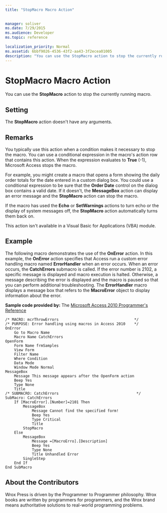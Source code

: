 ```yaml
---
title: "StopMacro Macro Action"
 
 
manager: soliver
ms.date: 7/29/2015
ms.audience: Developer
ms.topic: reference
  
localization_priority: Normal
ms.assetid: 6bbf9026-4536-43f2-aa43-3f2ecea01005
description: "You can use the StopMacro action to stop the currently running macro."
---
```


# StopMacro Macro Action

You can use the **StopMacro** action to stop the currently running macro. 
  
## Setting

The **StopMacro** action doesn't have any arguments. 
  
## Remarks

You typically use this action when a condition makes it necessary to stop the macro. You can use a conditional expression in the macro's action row that contains this action. When the expression evaluates to **True** (-1), Microsoft Access stops the macro. 
  
For example, you might create a macro that opens a form showing the daily order totals for the date entered in a custom dialog box. You could use a conditional expression to be sure that the **Order Date** control on the dialog box contains a valid date. If it doesn't, the **MessageBox** action can display an error message and the **StopMacro** action can stop the macro. 
  
If the macro has used the **Echo** or **SetWarnings** actions to turn echo or the display of system messages off, the **StopMacro** action automatically turns them back on. 
  
This action isn't available in a Visual Basic for Applications (VBA) module.
  
## Example

The following macro demonstrates the use of the **OnError** action. In this example, the **OnError** action specifies that Access run a custom error handling macro named **ErrorHandler** when an error occurs. When an error occurs, the **CatchErrors** submacro is called. If the error number is 2102, a specific message is displayed and macro execution is halted. Otherwise, a message describing the error is displayed and the macro is paused so that you can perform additional troubleshooting. The **ErrorHandler** macro displays a message box that refers to the **MacroError** object to display information about the error. 
  
 **Sample code provided by:** The [Microsoft Access 2010 Programmer's Reference](http://www.wrox.com/WileyCDA/WroxTitle/Access-2010-Programmer-s-Reference.productCd-0470591668.mdl)
  
```
/* MACRO: mcrThrowErrors                                  */
/* PURPOSE: Error handling using macros in Access 2010    */
OnError
    Go to Macro Name
    Macro Name CatchErrors
OpenForm 
    Form Name frmSamples
    View Form
    Filter Name
    Where Condition
    Data Mode
    Window Mode Normal
MessageBox 
    Message This message appears after the OpenForm action
    Beep Yes
    Type None
    Title
/* SUBMACRO: CatchErrors                                   */
SubMacro: CatchErrors
    If [MacroError].[Number]=2101 Then
        MessageBox
            Message Cannot find the specified form!
            Beep Yes
            Type Critical
            Title
        StopMacro
    Else
        MessageBox
            Message =[MacroErro].[Description]
            Beep Yes
            Type None
            Title Unhandled Error
        SingleStep
    End If
End SubMacro
```

## About the Contributors
<a name="AboutContributors"> </a>

Wrox Press is driven by the Programmer to Programmer philosophy. Wrox books are written by programmers for programmers, and the Wrox brand means authoritative solutions to real-world programming problems. 
  

